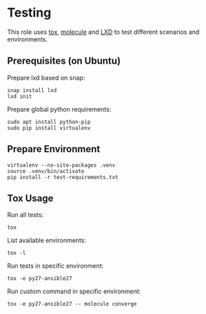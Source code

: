# Testing

This role uses [tox](https://tox.readthedocs.io), [molecule](https://molecule.readthedocs.io)
and [LXD](https://linuxcontainers.org/lxd/) to test different scenarios and environments.

## Prerequisites (on Ubuntu)

Prepare lxd based on snap:
```
snap install lxd
lxd init
```
Prepare global python requirements:
```
sudo apt install python-pip
sudo pip install virtualenv
```

## Prepare Environment
```
virtualenv --no-site-packages .venv
source .venv/bin/activate
pip install -r test-requirements.txt
```

## Tox Usage

Run all tests:
```
tox
```

List available environments:
```
tox -l
```

Run tests in specific environment:
```
tox -e py27-ansible27
```

Run custom command in specific environment:
```
tox -e py27-ansible27 -- molecule converge
```
